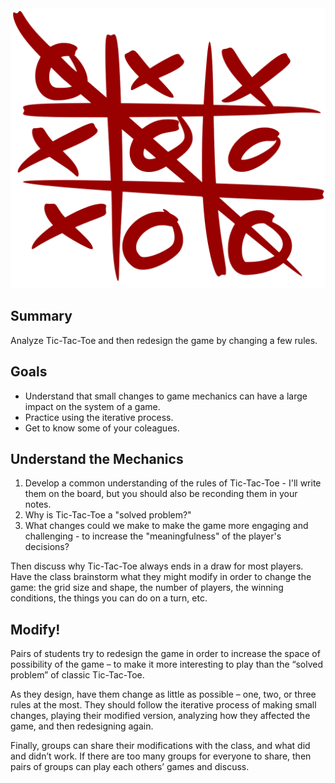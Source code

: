 <img src="assets/tic-tac-toe.svg">

## Summary
Analyze Tic-Tac-Toe and then redesign the game by changing a few rules.

## Goals
* Understand that small changes to game mechanics can have a large impact on the system of a game.
* Practice using the iterative process.
* Get to know some of your coleagues.

## Understand the Mechanics

1. Develop a common understanding of the rules of Tic-Tac-Toe - I'll write them on the board, but you should also be reconding them in your notes.
1. Why is Tic-Tac-Toe a "solved problem?"
1. What changes could we make to make the game more engaging and challenging - to increase the "meaningfulness" of the player's decisions?

Then discuss why Tic-Tac-Toe always ends in a draw for most players. Have the class brainstorm what they might modify in order to change the game: the grid size and shape, the number of players, the winning conditions, the things you can do on a turn, etc.

## Modify!
Pairs of students try to redesign the game in order to increase the space of possibility of the game – to make it more interesting to play than the “solved problem” of classic Tic-Tac-Toe.

As they design, have them change as little as possible – one, two, or three rules at the most. They should follow the iterative process of making small changes, playing their modified version, analyzing how they affected the game, and then redesigning again.

Finally, groups can share their modifications with the class, and what did and didn’t work. If there are too many groups for everyone to share, then pairs of groups can play each others’ games and discuss.
